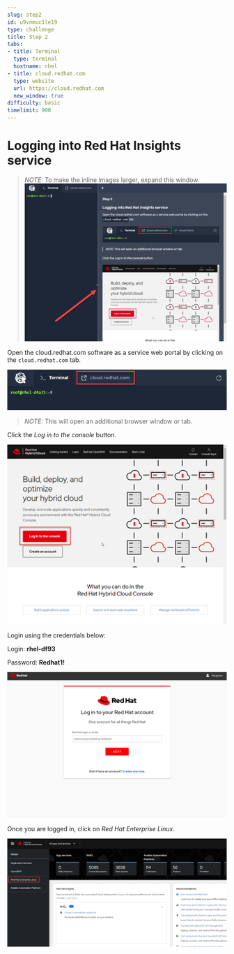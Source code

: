 ```yaml
---
slug: step2
id: u9vnmuc1le19
type: challenge
title: Step 2
tabs:
- title: Terminal
  type: terminal
  hostname: rhel
- title: cloud.redhat.com
  type: website
  url: https://cloud.redhat.com
  new_window: true
difficulty: basic
timelimit: 900
---
```

# Logging into Red Hat Insights service

>_NOTE:_ To make the inline images larger, expand this window.
![Menu Slider](../assets/slider.png)

Open the cloud.redhat.com software as a service web portal by clicking on the `cloud.redhat.com` tab.

![cloud.redhat.com tab](../assets/cloud-redhat-tab.png)

>_NOTE:_ This will open an additional browser window or tab.

Click the _Log in to the console_ button.

![cloud.redhat.com Login](../assets/cloud-redhat-com-login.png)

Login using the credentials below:

Login: __rhel-df93__

Password: __Redhat1!__

![Red Hat Login screen](../assets/redhat-login-new.png)

Once you are logged in, click on _Red Hat Enterprise Linux_.

![cloud.redhat.com Homepage](../assets/console-rhel.png)
